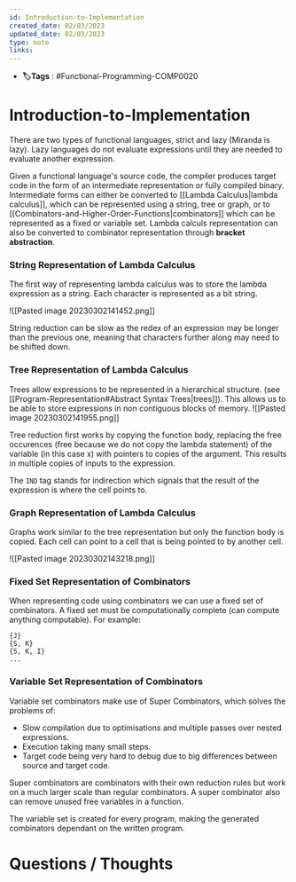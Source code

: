 ```yaml
---
id: Introduction-to-Implementation
created_date: 02/03/2023
updated_date: 02/03/2023
type: note
links: 
---
```

* **🏷️Tags** : #Functional-Programming-COMP0020 
# Introduction-to-Implementation

There are two types of functional languages, strict and lazy (Miranda is lazy). Lazy languages do not evaluate expressions until they are needed to evaluate another expression.

Given a functional language's source code, the compiler produces target code in the form of an intermediate representation or fully compiled binary. Intermediate forms can either be converted to [[Lambda Calculus|lambda calculus]], which can be represented using a string, tree or graph, or to [[Combinators-and-Higher-Order-Functions|combinators]] which can be represented as a fixed or variable set. Lambda calculs representation can also be converted to combinator representation through **bracket abstraction**.

### String Representation of Lambda Calculus

The first way of representing lambda calculus was to store the lambda expression as a string. Each character is represented as a bit string. 

![[Pasted image 20230302141452.png]]

String reduction can be slow as the redex of an expression may be longer than the previous one, meaning that characters further along may need to be shifted down.

### Tree Representation of Lambda Calculus

Trees allow expressions to be represented in a hierarchical structure. (see [[Program-Representation#Abstract Syntax Trees|trees]]). This allows us to be able to store expressions in non contiguous blocks of memory.
![[Pasted image 20230302141955.png]]

Tree reduction first works by copying the function body, replacing the free occurences (free because we do not copy the lambda statement) of the variable (in this case x) with pointers to copies of the argument. This results in multiple copies of inputs to the expression.

The `IND` tag stands for indirection which signals that the result of the expression is where the cell points to.

### Graph Representation of Lambda Calculus

Graphs work similar to the tree representation but only the function body is copied. Each cell can point to a cell that is being pointed to by another cell.

![[Pasted image 20230302143218.png]]

### Fixed Set Representation of Combinators

When representing code using combinators we can use a fixed set of combinators. A fixed set must be computationally complete (can compute anything computable). For example:
```
{J}
{S, K}
{S, K, I}
...
```
### Variable Set Representation of Combinators

Variable set combinators make use of Super Combinators, which solves the problems of:
* Slow compilation due to optimisations and multiple passes over nested expressions.
* Execution taking many small steps.
* Target code being very hard to debug due to big differences between source and target code.

Super combinators are combinators with their own reduction rules but work on a much larger scale than regular combinators. A super combinator also can remove unused free variables in a function.

The variable set is created for every program, making the generated combinators dependant on the written program.


# Questions / Thoughts